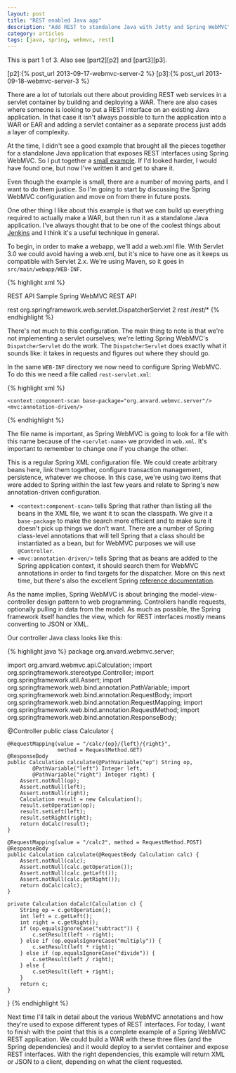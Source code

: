 ```yaml
---
layout: post
title: "REST enabled Java app"
description: "Add REST to standalone Java with Jetty and Spring WebMVC"
category: articles
tags: [java, spring, webmvc, rest]
---
```


This is part 1 of 3. Also see [part2][p2] and [part3][p3].

[p2]:{% post_url 2013-09-17-webmvc-server-2 %}
[p3]:{% post_url 2013-09-18-webmvc-server-3 %}

There are a lot of tutorials out there about providing REST web services
in a servlet container by building and deploying a WAR. There are also
cases where someone is looking to put a REST interface on an existing
Java application. In that case it isn't always possible to turn the
application into a WAR or EAR and adding a servlet container as a
separate process just adds a layer of complexity.

At the time, I didn't see a good example that brought all the pieces
together for a standalone Java application that exposes REST interfaces
using Spring WebMVC. So I put together a [small example][webapp]. If
I'd looked harder, I would have found one, but now I've written it
and get to share it.

Even though the example is small, there are a number of moving parts, and
I want to do them justice. So I'm going to start by discussing the Spring
WebMVC configuration and move on from there in future posts.

One other thing I like about this example is that we can build up everything
required to actually make a WAR, but then run it as a standalone Java
application. I've always thought that to be one of the coolest things about
[Jenkins][] and I think it's a useful technique in general.

To begin, in order to make a webapp, we'll add a web.xml file. With Servlet
3.0 we could avoid having a web.xml, but it's nice to have one as it keeps
us compatible with Servlet 2.x. We're using Maven, so it goes in 
`src/main/webapp/WEB-INF`.

{% highlight xml %}
<?xml version="1.0" encoding="ISO-8859-1"?>
<!DOCTYPE web-app PUBLIC 
 "-//Sun Microsystems, Inc.//DTD Web Application 2.3//EN" 
 "http://java.sun.com/dtd/web-app_2_3.dtd">
<web-app>

  <display-name>REST API</display-name>
  <description>Sample Spring WebMVC REST API</description>

  <servlet>
    <servlet-name>rest</servlet-name>
    <servlet-class>org.springframework.web.servlet.DispatcherServlet</servlet-class>
    <load-on-startup>2</load-on-startup>
  </servlet>

  <servlet-mapping>
    <servlet-name>rest</servlet-name>
    <url-pattern>/rest/*</url-pattern>
  </servlet-mapping>

</web-app>
{% endhighlight %}

There's not much to this configuration. The main thing to note is that we're
not implementing a servlet ourselves; we're letting Spring WebMVC's
`DispatcherServlet` do the work. The `DispatcherServlet` does exactly what
it sounds like: it takes in requests and figures out where they should go.

In the same `WEB-INF` directory we now need to configure Spring WebMVC.
To do this we need a file called `rest-servlet.xml`:

{% highlight xml %}
<?xml version="1.0" encoding="UTF-8"?>
<beans xmlns="http://www.springframework.org/schema/beans"
  xmlns:xsi="http://www.w3.org/2001/XMLSchema-instance" 
  xmlns:context="http://www.springframework.org/schema/context"
  xmlns:mvc="http://www.springframework.org/schema/mvc"
  xsi:schemaLocation="
  http://www.springframework.org/schema/beans http://www.springframework.org/schema/beans/spring-beans-3.0.xsd
  http://www.springframework.org/schema/context http://www.springframework.org/schema/context/spring-context-3.0.xsd
  http://www.springframework.org/schema/mvc http://www.springframework.org/schema/mvc/spring-mvc-3.0.xsd">

    <context:component-scan base-package="org.anvard.webmvc.server"/>
    <mvc:annotation-driven/>

</beans>
{% endhighlight %} 

The file name is important, as Spring WebMVC is going to look for a file with this name
because of the `<servlet-name>` we provided in `web.xml`. It's important to remember
to change one if you change the other.

This is a regular Spring XML configuration file. We could create arbitrary beans here,
link them together, configure transaction management, persistence, whatever we choose.
In this case, we're using two items that were added to Spring within the last few years
and relate to Spring's new annotation-driven configuration.

* `<context:component-scan>` tells Spring that rather than listing all the beans in
the XML file, we want it to scan the classpath. We give it a `base-package` to make
the search more efficient and to make sure it doesn't pick up things we don't want.
There are a number of Spring class-level annotations that will tell Spring that a
class should be instantiated as a bean, but for WebMVC purposes we will use `@Controller`.
* `<mvc:annotation-driven/>` tells Spring that as beans are added to the Spring 
application context, it should search them for WebMVC annotations in order to
find targets for the dispatcher. More on this next time, but there's also the
excellent Spring [reference documentation][springref].

As the name implies, Spring WebMVC is about bringing the model-view-controller design
pattern to web programming. Controllers handle requests, optionally pulling in data
from the model. As much as possible, the Spring framework itself handles the view,
which for REST interfaces mostly means converting to JSON or XML.

Our controller Java class looks like this:

{% highlight java %}
package org.anvard.webmvc.server;

import org.anvard.webmvc.api.Calculation;
import org.springframework.stereotype.Controller;
import org.springframework.util.Assert;
import org.springframework.web.bind.annotation.PathVariable;
import org.springframework.web.bind.annotation.RequestBody;
import org.springframework.web.bind.annotation.RequestMapping;
import org.springframework.web.bind.annotation.RequestMethod;
import org.springframework.web.bind.annotation.ResponseBody;

@Controller
public class Calculator {

    @RequestMapping(value = "/calc/{op}/{left}/{right}", 
                    method = RequestMethod.GET)
    @ResponseBody
    public Calculation calculate(@PathVariable("op") String op, 
            @PathVariable("left") Integer left,
            @PathVariable("right") Integer right) {
        Assert.notNull(op);
        Assert.notNull(left);
        Assert.notNull(right);
        Calculation result = new Calculation();
        result.setOperation(op);
        result.setLeft(left);
        result.setRight(right);
        return doCalc(result);
    }

    @RequestMapping(value = "/calc2", method = RequestMethod.POST)
    @ResponseBody
    public Calculation calculate(@RequestBody Calculation calc) {
        Assert.notNull(calc);
        Assert.notNull(calc.getOperation());
        Assert.notNull(calc.getLeft());
        Assert.notNull(calc.getRight());
        return doCalc(calc);
    }

    private Calculation doCalc(Calculation c) {
        String op = c.getOperation();
        int left = c.getLeft();
        int right = c.getRight();
        if (op.equalsIgnoreCase("subtract")) {
            c.setResult(left - right);
        } else if (op.equalsIgnoreCase("multiply")) {
            c.setResult(left * right);
        } else if (op.equalsIgnoreCase("divide")) {
            c.setResult(left / right);
        } else {
            c.setResult(left + right);
        }
        return c;
    }
    
}
{% endhighlight %}

Next time I'll talk in detail about the various WebMVC annotations and
how they're used to expose different types of REST interfaces. For today,
I want to finish with the point that this is a complete example of a
Spring WebMVC REST application. We could build a WAR with these three files
(and the Spring dependencies) and it would deploy to a servlet container
and expose REST interfaces. With the right dependencies, this example
will return XML or JSON to a client, depending on what the client 
requested.

[webapp]:https://github.com/AlanHohn/webmvc
[springref]:http://docs.spring.io/spring/docs/2.5.6/reference/mvc.html#mvc-annotation
[jenkins]:http://jenkins-ci.org/

